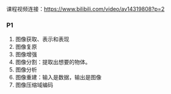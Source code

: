 课程视频连接：https://www.bilibili.com/video/av14319808?p=2

### P1

1. 图像获取、表示和表现
2. 图像复原
3. 图像增强
4. 图像分割：提取出想要的物体。
5. 图像分析
6. 图像重建：输入是数据，输出是图像
7. 图像压缩域编码

